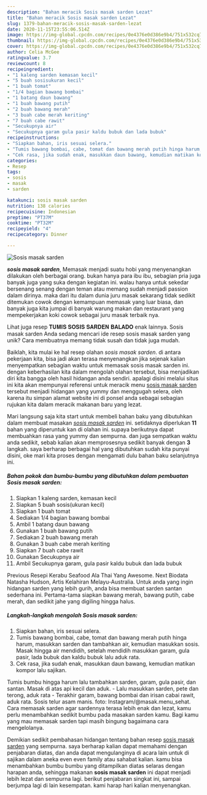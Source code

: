 ```yaml
---
description: "Bahan meracik Sosis masak sarden Lezat"
title: "Bahan meracik Sosis masak sarden Lezat"
slug: 1379-bahan-meracik-sosis-masak-sarden-lezat
date: 2020-11-15T23:55:06.514Z
image: https://img-global.cpcdn.com/recipes/0e4376e0d386e9b4/751x532cq70/sosis-masak-sarden-foto-resep-utama.jpg
thumbnail: https://img-global.cpcdn.com/recipes/0e4376e0d386e9b4/751x532cq70/sosis-masak-sarden-foto-resep-utama.jpg
cover: https://img-global.cpcdn.com/recipes/0e4376e0d386e9b4/751x532cq70/sosis-masak-sarden-foto-resep-utama.jpg
author: Celia McGee
ratingvalue: 3.7
reviewcount: 8
recipeingredient:
- "1 kaleng sarden kemasan kecil"
- "5 buah sosisukuran kecil"
- "1 buah tomat"
- "1/4 bagian bawang bombai"
- "1 batang daun bawang"
- "1 buah bawang putih"
- "2 buah bawang merah"
- "3 buah cabe merah keriting"
- "7 buah cabe rawit"
- "Secukupnya air"
- "Secukupnya garam gula pasir kaldu bubuk dan lada bubuk"
recipeinstructions:
- "Siapkan bahan, iris sesuai selera."
- "Tumis bawang bombai, cabe, tomat dan bawang merah putih hinga harum, masukkan sarden dan tambahkan air, kemudian masukkan sosis. Masak hingga air mendidih, setelah mendidih masukkan garam, gula pasir, lada bubuk dan kaldu bubuk lalu aduk rata."
- "Cek rasa, jika sudah enak, masukkan daun bawang, kemudian matikan kompor lalu sajikan."
categories:
- Resep
tags:
- sosis
- masak
- sarden

katakunci: sosis masak sarden 
nutrition: 138 calories
recipecuisine: Indonesian
preptime: "PT37M"
cooktime: "PT32M"
recipeyield: "4"
recipecategory: Dinner

---
```



![Sosis masak sarden](https://img-global.cpcdn.com/recipes/0e4376e0d386e9b4/751x532cq70/sosis-masak-sarden-foto-resep-utama.jpg)

<b><i>sosis masak sarden</i></b>, Memasak menjadi suatu hobi yang menyenangkan dilakukan oleh berbagai orang. bukan hanya para ibu ibu, sebagian pria juga banyak juga yang suka dengan kegiatan ini. walau hanya untuk sekedar bersenang senang dengan teman atau memang sudah menjadi passion dalam dirinya. maka dari itu dalam dunia juru masak sekarang tidak sedikit ditemukan cowok dengan kemampuan memasak yang luar biasa, dan banyak juga kita jumpai di banyak warung makan dan restaurant yang mempekerjakan koki cowok sebagai juru masak terbaik nya.

Lihat juga resep 𝐓𝐔𝐌𝐈𝐒 𝐒𝐎𝐒𝐈𝐒 𝐒𝐀𝐑𝐃𝐄𝐍 𝐁𝐀𝐋𝐀𝐃𝐎 enak lainnya. Sosis masak sarden Anda sedang mencari ide resep sosis masak sarden yang unik? Cara membuatnya memang tidak susah dan tidak juga mudah.

Baiklah, kita mulai ke hal resep olahan <i>sosis masak sarden</i>. di antara pekerjaan kita, bisa jadi akan terasa menyenangkan jika sejenak kalian menyempatkan sebagian waktu untuk memasak sosis masak sarden ini. dengan keberhasilan kita dalam mengolah olahan tersebut, bisa menjadikan diri kita bangga oleh hasil hidangan anda sendiri. apalagi disini melalui situs ini kita akan mempunyai referensi untuk meracik menu <u>sosis masak sarden</u> tersebut menjadi hidangan yang yummy dan menggugah selera, oleh karena itu simpan alamat website ini di ponsel anda sebagai sebagian rujukan kita dalam meracik makanan baru yang lezat.


Mari langsung saja kita start untuk membeli bahan baku yang dibutuhkan dalam membuat masakan <u><i>sosis masak sarden</i></u> ini. setidaknya diperlukan <b>11</b> bahan yang diperuntuk kan di olahan ini. supaya berikutnya dapat membuahkan rasa yang yummy dan sempurna. dan juga sempatkan waktu anda sedikit, sebab kalian akan memprosesnya sedikit banyak dengan <b>3</b> langkah. saya berharap berbagai hal yang dibutuhkan sudah kita punyai disini, oke mari kita proses dengan mengamati dulu bahan baku selanjutnya ini.

<!--inarticleads1-->

##### Bahan pokok dan bumbu-bumbu yang dibutuhkan dalam pembuatan Sosis masak sarden:

1. Siapkan 1 kaleng sarden, kemasan kecil
1. Siapkan 5 buah sosis(ukuran kecil)
1. Siapkan 1 buah tomat
1. Sediakan 1/4 bagian bawang bombai
1. Ambil 1 batang daun bawang
1. Gunakan 1 buah bawang putih
1. Sediakan 2 buah bawang merah
1. Gunakan 3 buah cabe merah keriting
1. Siapkan 7 buah cabe rawit
1. Gunakan Secukupnya air
1. Ambil Secukupnya garam, gula pasir kaldu bubuk dan lada bubuk


Previous Resepi Kerabu Seafood Ala Thai Yang Awesome. Next Biodata Natasha Hudson, Artis Kelahiran Melayu-Australia. Untuk anda yang ingin hidangan sarden yang lebih gurih, anda bisa membuat sarden santan sederhana ini. Pertama-tama siapkan bawang merah, bawang putih, cabe merah, dan sedikit jahe yang digiling hingga halus. 

<!--inarticleads2-->

##### Langkah-langkah mengolah Sosis masak sarden:

1. Siapkan bahan, iris sesuai selera.
1. Tumis bawang bombai, cabe, tomat dan bawang merah putih hinga harum, masukkan sarden dan tambahkan air, kemudian masukkan sosis. Masak hingga air mendidih, setelah mendidih masukkan garam, gula pasir, lada bubuk dan kaldu bubuk lalu aduk rata.
1. Cek rasa, jika sudah enak, masukkan daun bawang, kemudian matikan kompor lalu sajikan.


Tumis bumbu hingga harum lalu tambahkan sarden, garam, gula pasir, dan santan. Masak di atas api kecil dan aduk. - Lalu masukkan sarden, pete dan terong, aduk rata - Terakhir garam, bawang bombai dan irisan cabai rawit, aduk rata. Sosis telur asam manis. foto: Instagram/@masak.menu_sehat. Cara memasak sarden agar sardennya terasa lebih enak dan lezat, kamu perlu menambahkan sedikit bumbu pada masakan sarden kamu. Bagi kamu yang mau memasak sarden tapi masih bingung bagaimana cara mengelolanya. 

Demikian sedikit pembahasan hidangan tentang bahan resep <u>sosis masak sarden</u> yang sempurna. saya berharap kalian dapat memahami dengan penjabaran diatas, dan anda dapat mengulanginya di acara lain untuk di sajikan dalam aneka even even family atau sahabat kalian. kamu bisa menambahkan bumbu bumbu yang ditampilkan diatas selaras dengan harapan anda, sehingga makanan <b>sosis masak sarden</b> ini dapat menjadi lebih lezat dan sempurna lagi. berikut penjabaran singkat ini, sampai berjumpa lagi di lain kesempatan. kami harap hari kalian menyenangkan.
